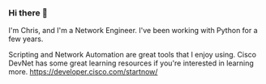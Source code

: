 ### Hi there 👋

I'm Chris, and I'm a Network Engineer.  I've been working with Python for a few years.

Scripting and Network Automation are great tools that I enjoy using.  Cisco DevNet has some great learning resources if you're interested in learning more.
https://developer.cisco.com/startnow/

<!--
**Franklin19c/Franklin19c** is a ✨ _special_ ✨ repository because its `README.md` (this file) appears on your GitHub profile.

Here are some ideas to get you started:

- 🔭 I’m currently working on ...
- 🌱 I’m currently learning ...
- 👯 I’m looking to collaborate on ...
- 🤔 I’m looking for help with ...
- 💬 Ask me about ...
- 📫 How to reach me: ...
- 😄 Pronouns: ...
- ⚡ Fun fact: ...
-->
